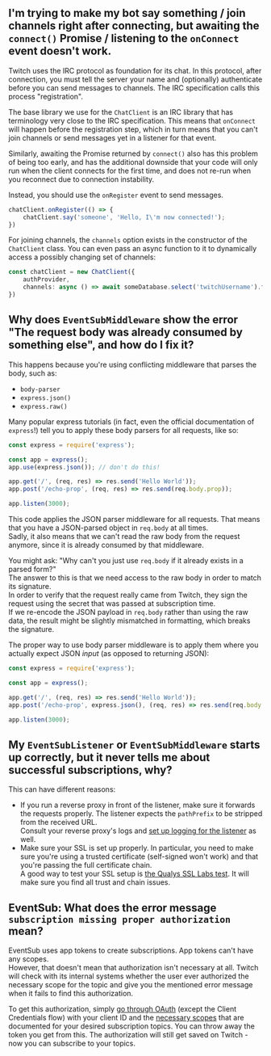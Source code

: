## I'm trying to make my bot say something / join channels right after connecting, but awaiting the `connect()` Promise / listening to the `onConnect` event doesn't work.

Twitch uses the IRC protocol as foundation for its chat. In this protocol, after connection,
you must tell the server your name and (optionally) authenticate before you can send messages to channels.
The IRC specification calls this process "registration".

The base library we use for the `ChatClient` is an IRC library that has terminology very close to the IRC specification.
This means that `onConnect` will happen before the registration step,
which in turn means that you can't join channels or send messages yet in a listener for that event.

Similarly, awaiting the Promise returned by `connect()` also has this problem of being too early,
and has the additional downside that your code will only run when the client connects for the first time,
and does not re-run when you reconnect due to connection instability.

Instead, you should use the `onRegister` event to send messages.

```ts
chatClient.onRegister(() => {
	chatClient.say('someone', 'Hello, I\'m now connected!');
})
```

For joining channels, the `channels` option exists in the constructor of the `ChatClient` class.
You can even pass an async function to it to dynamically access a possibly changing set of channels:

```ts
const chatClient = new ChatClient({
	authProvider,
	channels: async () => await someDatabase.select('twitchUsername').from('users').fetchAll().map(u => u.twitchUsername)
})
```

## Why does `EventSubMiddleware` show the error "The request body was already consumed by something else", and how do I fix it?

This happens because you're using conflicting middleware that parses the body, such as:

- `body-parser`
- `express.json()`
- `express.raw()`

Many popular express tutorials (in fact, even the official documentation of `express`!)
tell you to apply these body parsers for all requests, like so:

```js
const express = require('express');

const app = express();
app.use(express.json()); // don't do this!

app.get('/', (req, res) => res.send('Hello World'));
app.post('/echo-prop', (req, res) => res.send(req.body.prop));

app.listen(3000);
```

This code applies the JSON parser middleware for all requests.
That means that you have a JSON-parsed object in `req.body` at all times.  
Sadly, it also means that we can't read the raw body from the request anymore,
since it is already consumed by that middleware.

You might ask: "Why can't you just use `req.body` if it already exists in a parsed form?"  
The answer to this is that we need access to the raw body in order to match its signature.  
In order to verify that the request really came from Twitch,
they sign the request using the secret that was passed at subscription time.  
If we re-encode the JSON payload in `req.body` rather than using the raw data,
the result might be slightly mismatched in formatting, which breaks the signature.

The proper way to use body parser middleware is to apply them where you actually expect JSON *input*
(as opposed to returning JSON):

```js
const express = require('express');

const app = express();

app.get('/', (req, res) => res.send('Hello World'));
app.post('/echo-prop', express.json(), (req, res) => res.send(req.body.prop));

app.listen(3000);
```

## My `EventSubListener` or `EventSubMiddleware` starts up correctly, but it never tells me about successful subscriptions, why?

This can have different reasons:

- If you run a reverse proxy in front of the listener, make sure it forwards the requests properly.
  The listener expects the `pathPrefix` to be stripped from the received URL.  
  Consult your reverse proxy's logs and [set up logging for the listener](/docs/getting-data/logging/configuration) as well. 
- Make sure your SSL is set up properly.
  In particular, you need to make sure you're using a trusted certificate (self-signed won't work)
  and that you're passing the full certificate chain.  
  A good way to test your SSL setup is [the Qualys SSL Labs test](https://www.ssllabs.com/ssltest).
  It will make sure you find all trust and chain issues.

## EventSub: What does the error message `subscription missing proper authorization` mean?

EventSub uses app tokens to create subscriptions. App tokens can't have any scopes.  
However, that doesn't mean that authorization isn't necessary at all.
Twitch will check with its internal systems whether the user ever authorized the necessary scope for the topic
and give you the mentioned error message when it fails to find this authorization.

To get this authorization, simply [go through OAuth](https://dev.twitch.tv/docs/authentication/getting-tokens-oauth/)
(except the Client Credentials flow) with your client ID and the
[necessary scopes](https://dev.twitch.tv/docs/eventsub/eventsub-subscription-types) that are documented
for your desired subscription topics. You can throw away the token you get from this.
The authorization will still get saved on Twitch - now you can subscribe to your topics.
